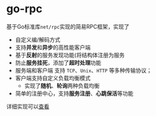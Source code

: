 # go-rpc

基于Go标准库`net/rpc`实现的简易RPC框架，实现了

- 自定义编/解码方式
- 支持**并发**和**异步**的高性能客户端
- 基于**反射**的服务发现功能(将结构体注册为服务
- 防止**服务挂死**，添加了**超时处理**功能
- 服务端和客户端 支持 `TCP`、`Unix`、`HTTP` 等多种传输协议；
- 客户端支持自定义负载均衡模式
  - 实现了**随机**、**轮询**两种负载均衡
- 简单的注册中心，支持**服务注册**、**心跳保活**等功能

详细实现可以[查看](https://github.com/Super-ZZGuo/Go-rpc/tree/main/Practice)

